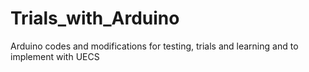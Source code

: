 # Trials_with_Arduino
Arduino codes and modifications for testing, trials and learning and to implement with UECS
